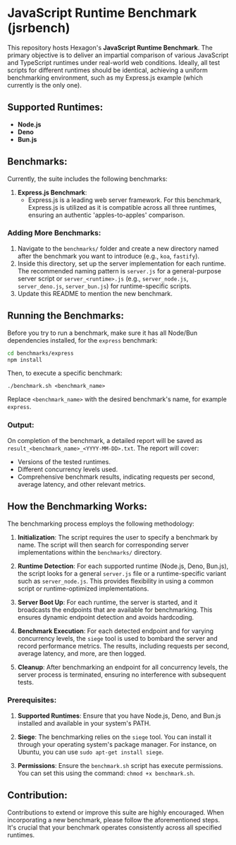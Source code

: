 # JavaScript Runtime Benchmark (jsrbench)

This repository hosts Hexagon's **JavaScript Runtime Benchmark**. The primary objective is to deliver an impartial comparison of various JavaScript and TypeScript runtimes under real-world web conditions. Ideally, all test scripts for different runtimes should be identical, achieving a uniform benchmarking environment, such as my Express.js example (which currently is the only one).

## Supported Runtimes:

- **Node.js**
- **Deno**
- **Bun.js**

## Benchmarks:

Currently, the suite includes the following benchmarks:

1. **Express.js Benchmark**: 
    - Express.js is a leading web server framework. For this benchmark, Express.js is utilized as it is compatible across all three runtimes, ensuring an authentic 'apples-to-apples' comparison.

### Adding More Benchmarks:

1. Navigate to the `benchmarks/` folder and create a new directory named after the benchmark you want to introduce (e.g., `koa`, `fastify`).
2. Inside this directory, set up the server implementation for each runtime. The recommended naming pattern is `server.js` for a general-purpose server script or `server_<runtime>.js` (e.g., `server_node.js`, `server_deno.js`, `server_bun.js`) for runtime-specific scripts.
3. Update this README to mention the new benchmark.

## Running the Benchmarks:

Before you try to run a benchmark, make sure it has all Node/Bun dependencies installed, for the `express` benchmark:

```bash
cd benchmarks/express
npm install
```

Then, to execute a specific benchmark:

    ./benchmark.sh <benchmark_name>

Replace `<benchmark_name>` with the desired benchmark's name, for example `express`.

### Output:

On completion of the benchmark, a detailed report will be saved as `result_<benchmark_name>_<YYYY-MM-DD>.txt`. The report will cover:

- Versions of the tested runtimes.
- Different concurrency levels used.
- Comprehensive benchmark results, indicating requests per second, average latency, and other relevant metrics.


## How the Benchmarking Works:

The benchmarking process employs the following methodology:

1. **Initialization**: The script requires the user to specify a benchmark by name. The script will then search for corresponding server implementations within the `benchmarks/` directory.
  
2. **Runtime Detection**: For each supported runtime (Node.js, Deno, Bun.js), the script looks for a general `server.js` file or a runtime-specific variant such as `server_node.js`. This provides flexibility in using a common script or runtime-optimized implementations.

3. **Server Boot Up**: For each runtime, the server is started, and it broadcasts the endpoints that are available for benchmarking. This ensures dynamic endpoint detection and avoids hardcoding.

4. **Benchmark Execution**: For each detected endpoint and for varying concurrency levels, the `siege` tool is used to bombard the server and record performance metrics. The results, including requests per second, average latency, and more, are then logged.

5. **Cleanup**: After benchmarking an endpoint for all concurrency levels, the server process is terminated, ensuring no interference with subsequent tests.

### Prerequisites:

1. **Supported Runtimes**: Ensure that you have Node.js, Deno, and Bun.js installed and available in your system's PATH.

2. **Siege**: The benchmarking relies on the `siege` tool. You can install it through your operating system's package manager. For instance, on Ubuntu, you can use `sudo apt-get install siege`.

3. **Permissions**: Ensure the `benchmark.sh` script has execute permissions. You can set this using the command: `chmod +x benchmark.sh`.

## Contribution:

Contributions to extend or improve this suite are highly encouraged. When incorporating a new benchmark, please follow the aforementioned steps. It's crucial that your benchmark operates consistently across all specified runtimes.